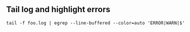 ## Tail log and highlight errors

    tail -f foo.log | egrep --line-buffered --color=auto 'ERROR|WARN|$' 